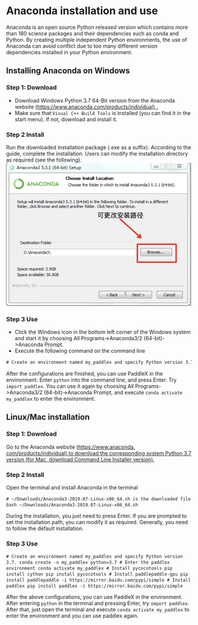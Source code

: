 # Anaconda installation and use
Anaconda is an open source Python released version which contains more than 180 science packages and their dependencies such as conda and Python. By creating multiple independent Python environments, the use of Anaconda can avoid conflict due to too many different version dependencies installed in your Python environment.

## Installing Anaconda on Windows
### Step 1: Download
- Download Windows Python 3.7 64-Bit version from the Anaconda website [(https://www.anaconda.com/products/individual) . ](https://www.anaconda.com/products/individual)
- Make sure that `Visual C++ Build Tools` is installed (you can find it in the start menu). If not, download and install it.[ ](https://go.microsoft.com/fwlink/?LinkId=691126)

### Step 2 Install
Run the downloaded installation package (.exe as a suffix). According to the guide, complete the installation. Users can modify the installation directory as required (see the following). ![](images/anaconda_windows.png)

### Step 3 Use
- Click the Windows icon in the bottom left corner of the Windows system and start it by choosing All Programs->Anaconda3/2 (64-bit)->Anaconda Prompt.
- Execute the following command on the command line
```cmd
# Create an environment named my_paddlex and specify Python version 3.7. conda create -n my_paddlex python=3.7 # Enter the my_paddlex environment conda activate my_paddlex # Install git conda install git # Install pycocotools pip install cython pip install git+https://gitee.com/jiangjiajun/philferriere-cocoapi.git#subdirectory=PythonAPI # Install paddlepaddle-gpu pip install paddlepaddle -i https://mirror.baidu.com/pypi/simple # Install paddlex pip install paddlex -i https://mirror.baidu.com/pypi/simple
```
After the configurations are finished, you can use PaddleX in the environment. Enter `python` into the command line, and press Enter. Try `import paddlex`. You can use it again by choosing All Programs->Anaconda3/2 (64-bit)->Anaconda Prompt, and execute `conda activate my_paddlex` to enter the environment.

## Linux/Mac installation

### Step 1: Download
Go to the Anaconda website [(https://www.anaconda. com/products/individual) to download the corresponding system Python 3.7 version (for Mac, download Command Line Installer version). ](https://www.anaconda.com/products/individual)

### Step 2 Install
Open the terminal and install Anaconda in the terminal
```
# ~/Downloads/Anaconda3-2019.07-Linux-x86_64.sh is the downloaded file bash ~/Downloads/Anaconda3-2019.07-Linux-x86_64.sh
```
During the installation, you just need to press Enter. If you are prompted to set the installation path, you can modify it as required. Generally, you need to follow the default installation.

### Step 3 Use
```
# Create an environment named my_paddlex and specify Python version 3.7. conda create -n my_paddlex python=3.7 # Enter the paddlex environment conda activate my_paddlex # Install pycocotools pip install cython pip install pycocotools # Install paddlepaddle-gpu pip install paddlepaddle -i https://mirror.baidu.com/pypi/simple # Install paddlex pip install paddlex -i https://mirror.baidu.com/pypi/simple
```
After the above configurations, you can use PaddleX in the environment. After entering `python` in the terminal and pressing Enter, try `import paddlex`. After that, just open the terminal and execute `conda activate my_paddlex` to enter the environment and you can use paddlex again.
